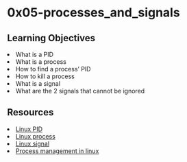 # 0x05-processes_and_signals

## Learning Objectives
<li>What is a PID</li>
<li>What is a process</li>
<li>How to find a process’ PID</li>
<li>How to kill a process</li>
<li>What is a signal</li>
<li>What are the 2 signals that cannot be ignored</li>

## Resources
<li><a href="/rltoken/qVGxUt1QMIV4B4oVrQBlQg" target="_blank" title="Linux PID">Linux PID</a> </li>
<li><a href="/rltoken/px2TdWSjVO8i9SB5gHchAw" target="_blank" title="Linux process">Linux process</a> </li>
<li><a href="/rltoken/qQSGz9CN52PVF3IPCuaRiw" target="_blank" title="Linux signal">Linux signal</a> </li>
<li><a href="/rltoken/XlYrlghzNZ6Z1cbI_IPaiA" target="_blank" title="Process management in linux">Process management in linux</a></li>
